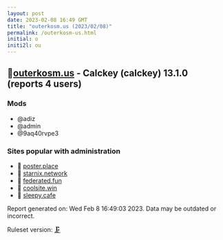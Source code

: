 ```yaml
---
layout: post
date: 2023-02-08 16:49 GMT
title: "outerkosm.us (2023/02/08)"
permalink: /outerkosm-us.html
initial: o
initi2l: ou
---
```


## 🐘[outerkosm.us](https://outerkosm.us) - Calckey (calckey) 13.1.0 (reports 4 users)

### Mods
 * @adiz
 * @admin
 * @9aq40rvpe3

### Sites popular with administration

* 🐘 [poster.place](/poster-place.html)
* 🐘 [starnix.network](/starnix-network.html)
* 🧸 [federated.fun](/federated-fun.html)
* 🧸 [coolsite.win](/coolsite-win.html)
* 🧸 [sleepy.cafe](/sleepy-cafe.html)

Report generated on: Wed Feb  8 16:49:03 2023. Data may be outdated or incorrect.

Ruleset version: [🗜](/version-clamp)
